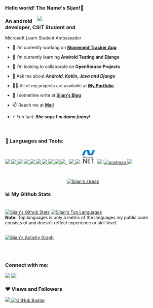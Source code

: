 ### Hello world! The Name's Sijan!👋

<img align="right" width="400" src="https://media.giphy.com/media/a8rlSHPozsTEuh1ibJ/giphy.gif"/>

### An android developer, CSIT Student and 
Microsoft Learn Student Ambassador


- 🔭 I’m currently working on **[Movement Tracker App](#)**
- 🌱 I’m currently learning **Android Testing and Django**
- 👯 I’m looking to collaborate on **OpenSource Projects**
- 💬 Ask me about ***Android, Kotlin, Java and Django***
- 👨‍💻 All of my projects are available at **[My Portfolio](https://sijanneupane.com.np/#project-area)**
- 📝 I sometime write at **[Sijan's Blog](https://sijanneupane.com.np/blog/)**
- 📫 Reach me at **[Mail](mailto:sijanneupane12@gmail.com)**
- ⚡ Fun fact: ***She says I'm damn funny!***
  
  <br>

### 🚀 Languages and Tools:

<p align="left">
    <img src="https://img.icons8.com/color/48/000000/c-plus-plus-logo.png"/>    
    <a href="https://www.java.com" target="_blank"> <img src="https://img.icons8.com/color/48/000000/java-coffee-cup-logo.png"/> </a> 
    <img src="https://img.icons8.com/officel/48/000000/php-logo.png"/>  
    <a href="https://www.python.org" target="_blank"> <img src="https://img.icons8.com/color/48/000000/python.png"/> </a> 
    <a href="https://www.w3.org/html/" target="_blank"> <img src="https://img.icons8.com/color/48/000000/html-5.png"/> </a> 
    <a href="https://www.w3schools.com/css/" target="_blank"> <img src="https://img.icons8.com/color/48/000000/css3.png"/> </a> 
    <a href="https://getbootstrap.com" target="_blank"> <img src="https://img.icons8.com/color/48/000000/bootstrap.png"/> </a> 
    <a href="https://www.android.com/" target="_blank"> <img src="https://img.icons8.com/color/48/000000/android-os.png"/> </a>
    <a href="https://kotlinlang.org/" target="_blank"> <img src="https://img.icons8.com/color/48/000000/kotlin.png"/> </a>
    <a style="padding-right:8px;" href="https://www.mysql.com/" target="_blank"> <img src="https://img.icons8.com/fluent/50/000000/mysql-logo.png"/> </a>
    <a href="https://firebase.google.com/" target="_blank"> <img src="https://img.icons8.com/color/48/000000/firebase.png"/> </a> 
    <img src="https://img.icons8.com/color/48/000000/django.png"/>  
    <img width="48" src="https://raw.githubusercontent.com/devicons/devicon/master/icons/dot-net/dot-net-original-wordmark.svg"/>  
    <img width="48" src="https://cdn.worldvectorlogo.com/logos/adobe-xd.svg"/>  
    <a href="https://postman.com" target="_blank"> <img src="https://www.vectorlogo.zone/logos/getpostman/getpostman-icon.svg" alt="postman" width="45" height="45"/> </a>   
    <a href="https://git-scm.com/" target="_blank"> <img src="https://img.icons8.com/color/48/000000/git.png"/> </a> 
</p>

<br/>

<p align="center">
    <a href="https://github.com/sijan8s3/github-readme-streak-stats">
        <img title="🔥 Get streak stats for your profile at git.io/streak-stats" alt="Sijan's streak" src="https://github-readme-streak-stats.herokuapp.com/?user=sijan8s3&theme=black-ice&hide_border=true&stroke=0000&background=060A0CD0"/>
    </a>
</p>

### 📊 My Github Stats

  <br/>
    <a href="https://github.com/sijan8s3/github-readme-stats"><img alt="Sijan's Github Stats" src="https://github-readme-stats.vercel.app/api?username=sijan8s3&show_icons=true&count_private=true&theme=react&hide_border=true&bg_color=0D1117" /></a>
  <a href="https://github.com/sijan8s3/github-readme-stats"><img alt="Sijan's Top Languages" src="https://github-readme-stats.vercel.app/api/top-langs/?username=sijan8s3&langs_count=8&count_private=true&layout=compact&theme=react&hide_border=true&bg_color=0D1117" /></a>
  <br/>
  <b>Note:</b> Top languages is only a metric of the languages my public code consists of and doesn't reflect experience or skill level.


<br/>
<br/>

<a href="https://github.com/sijan8s3/github-readme-activity-graph"><img alt="Sijan's Activity Graph" src="https://activity-graph.herokuapp.com/graph?username=sijan8s3&bg_color=0D1117&color=5BCDEC&line=5BCDEC&point=FFFFFF&hide_border=true" /></a>

<br/>
<br/>

### Connect with me:
<p align="left">

<a href = "https://www.linkedin.com/in/sijanneupane/"><img src="https://img.icons8.com/fluent/48/000000/linkedin.png"/></a>
<a href = "https://twitter.com/sijan_8s3"><img src="https://img.icons8.com/fluent/48/000000/twitter.png"/></a>

</p>

### ❤ Views and Followers
<a href="https://github.com/Meghna-DAS/github-profile-views-counter">
    <img src="https://komarev.com/ghpvc/?username=sijan8s3">
</a>
<a href="https://github.com/sijan8s3?tab=followers"><img src="https://img.shields.io/github/followers/sijan8s3?label=Followers&style=social" alt="GitHub Badge"></a>
